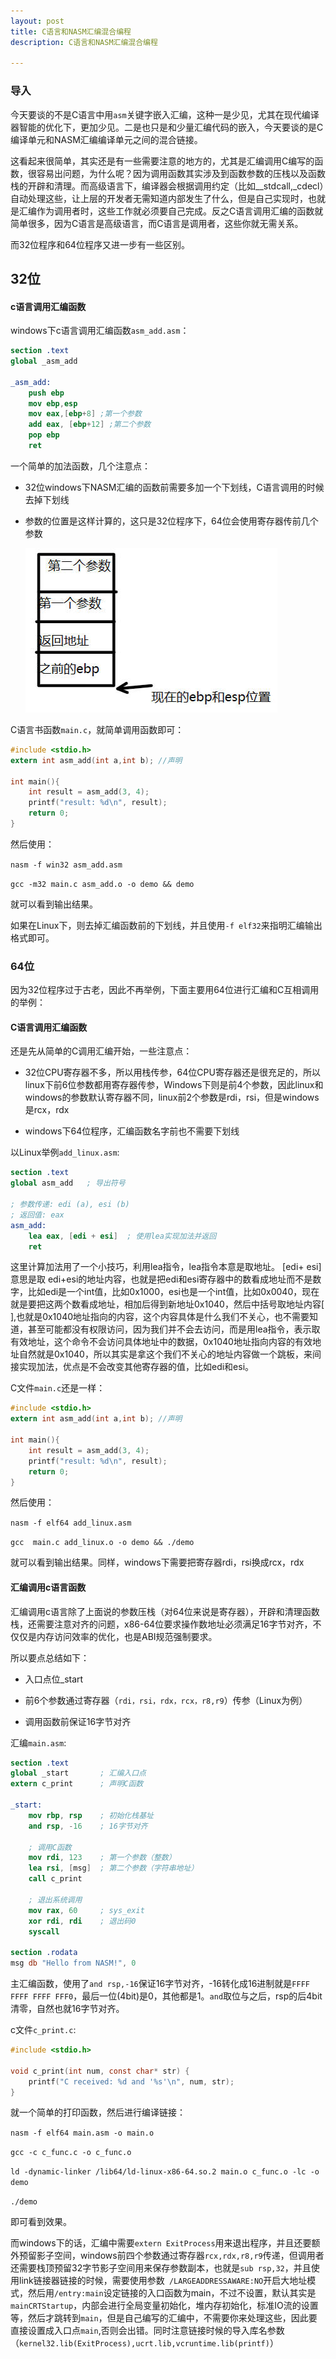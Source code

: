 ```yaml
---
layout: post
title: C语言和NASM汇编混合编程
description: C语言和NASM汇编混合编程

---
```


### 导入

今天要谈的不是C语言中用`asm`关键字嵌入汇编，这种一是少见，尤其在现代编译器智能的优化下，更加少见。二是也只是和少量汇编代码的嵌入，今天要谈的是C编译单元和NASM汇编编译单元之间的混合链接。

这看起来很简单，其实还是有一些需要注意的地方的，尤其是汇编调用C编写的函数，很容易出问题，为什么呢？因为调用函数其实涉及到函数参数的压栈以及函数栈的开辟和清理。而高级语言下，编译器会根据调用约定（比如__stdcall,_cdecl）自动处理这些，让上层的开发者无需知道内部发生了什么，但是自己实现时，也就是汇编作为调用者时，这些工作就必须要自己完成。反之C语言调用汇编的函数就简单很多，因为C语言是高级语言，而C语言是调用者，这些你就无需关系。

而32位程序和64位程序又进一步有一些区别。

## 32位

#### c语言调用汇编函数

windows下c语言调用汇编函数`asm_add.asm`：

```nasm
section .text
global _asm_add

_asm_add:
    push ebp
    mov ebp,esp
    mov eax,[ebp+8] ;第一个参数
    add eax, [ebp+12] ;第二个参数
    pop ebp
    ret
```

一个简单的加法函数，几个注意点：

- 32位windows下NASM汇编的函数前需要多加一个下划线，C语言调用的时候去掉下划线

- 参数的位置是这样计算的，这只是32位程序下，64位会使用寄存器传前几个参数
  
  ![](https://github.com/cryer/cryer.github.io/raw/master/image/3.jpg)

C语言书函数`main.c`，就简单调用函数即可：

```c
#include <stdio.h>
extern int asm_add(int a,int b); //声明

int main(){
    int result = asm_add(3, 4);
    printf("result: %d\n", result);
    return 0;
}
```

然后使用：

`nasm -f win32 asm_add.asm`

`gcc -m32 main.c asm_add.o -o demo && demo`

就可以看到输出结果。

如果在Linux下，则去掉汇编函数前的下划线，并且使用`-f elf32`来指明汇编输出格式即可。

### 64位

因为32位程序过于古老，因此不再举例，下面主要用64位进行汇编和C互相调用的举例：

#### C语言调用汇编函数

还是先从简单的C调用汇编开始，一些注意点：

- 32位CPU寄存器不多，所以用栈传参，64位CPU寄存器还是很充足的，所以linux下前6位参数都用寄存器传参，Windows下则是前4个参数，因此linux和windows的参数默认寄存器不同，linux前2个参数是rdi，rsi，但是windows是rcx，rdx

- windows下64位程序，汇编函数名字前也不需要下划线

以Linux举例`add_linux.asm`:

```nasm
section .text
global asm_add   ; 导出符号

; 参数传递: edi (a), esi (b)
; 返回值: eax
asm_add:
    lea eax, [edi + esi]  ; 使用lea实现加法并返回
    ret
```

这里计算加法用了一个小技巧，利用lea指令，lea指令本意是取地址。 [edi+ esi]意思是取 edi+esi的地址内容，也就是把edi和esi寄存器中的数看成地址而不是数字，比如edi是一个int值，比如0x1000，esi也是一个int值，比如0x0040，现在就是要把这两个数看成地址，相加后得到新地址0x1040，然后中括号取地址内容[ ],也就是0x1040地址指向的内容，这个内容具体是什么我们不关心，也不需要知道，甚至可能都没有权限访问，因为我们并不会去访问，而是用lea指令，表示取有效地址，这个命令不会访问具体地址中的数据，0x1040地址指向内容的有效地址自然就是0x1040，所以其实是拿这个我们不关心的地址内容做一个跳板，来间接实现加法，优点是不会改变其他寄存器的值，比如edi和esi。

C文件`main.c`还是一样：

```c
#include <stdio.h>
extern int asm_add(int a,int b); //声明

int main(){
    int result = asm_add(3, 4);
    printf("result: %d\n", result);
    return 0;
}
```

然后使用：

`nasm -f elf64 add_linux.asm`

`gcc  main.c add_linux.o -o demo && ./demo`

就可以看到输出结果。同样，windows下需要把寄存器rdi，rsi换成rcx，rdx

#### 汇编调用c语言函数

汇编调用c语言除了上面说的参数压栈（对64位来说是寄存器），开辟和清理函数栈，还需要注意对齐的问题，x86-64位要求操作数地址必须满足16字节对齐，不仅仅是内存访问效率的优化，也是ABI规范强制要求。

所以要点总结如下：

- 入口点位_start

- 前6个参数通过寄存器（`rdi，rsi，rdx，rcx，r8,r9`）传参（Linux为例）

- 调用函数前保证16字节对齐

汇编`main.asm`:

```nasm
section .text
global _start       ; 汇编入口点
extern c_print      ; 声明C函数

_start:
    mov rbp, rsp    ; 初始化栈基址
    and rsp, -16    ; 16字节对齐

    ; 调用C函数
    mov rdi, 123    ; 第一个参数（整数）
    lea rsi, [msg]  ; 第二个参数（字符串地址）
    call c_print

    ; 退出系统调用
    mov rax, 60     ; sys_exit
    xor rdi, rdi    ; 退出码0
    syscall

section .rodata
msg db "Hello from NASM!", 0
```

主汇编函数，使用了`and rsp,-16`保证16字节对齐，-16转化成16进制就是`FFFF FFFF FFFF FFF0`，最后一位(4bit)是0，其他都是1。`and`取位与之后，rsp的后4bit清零，自然也就16字节对齐。

c文件`c_print.c`:

```c
#include <stdio.h>

void c_print(int num, const char* str) {
    printf("C received: %d and '%s'\n", num, str);
}

```

就一个简单的打印函数，然后进行编译链接：

`nasm -f elf64 main.asm -o main.o`

`gcc -c c_func.c -o c_func.o`

`ld -dynamic-linker /lib64/ld-linux-x86-64.so.2 main.o c_func.o -lc -o demo`

`./demo`

即可看到效果。

而windows下的话，汇编中需要`extern ExitProcess`用来退出程序，并且还要额外预留影子空间，windows前四个参数通过寄存器`rcx,rdx,r8,r9`传递，但调用者还需要栈顶预留32字节影子空间用来保存参数副本，也就是`sub rsp,32`，并且使用link链接器链接的时候，需要使用参数` /LARGEADDRESSAWARE:NO`开启大地址模式，然后用`/entry:main`设定链接的入口函数为main，不过不设置，默认其实是`mainCRTStartup`，内部会进行全局变量初始化，堆内存初始化，标准IO流的设置等，然后才跳转到`main`，但是自己编写的汇编中，不需要你来处理这些，因此要直接设置成入口点`main`,否则会出错。同时注意链接时候的导入库名参数（`kernel32.lib(ExitProcess),ucrt.lib,vcruntime.lib(printf)`）


